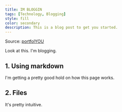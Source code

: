 ```yaml
---
title: IM BLOGGIN
tags: [Technology, Blogging]
style: fill
color: secondary
description: This is a blog post to get you started.
---
```


Source: [portfolYOU](https://github.com/YoussefRaafatNasry/portfolYOU)

Look at this. I'm blogging.

## 1. Using markdown

I'm getting a pretty good hold on how this page works.

## 2. Files

It's pretty intuitive.